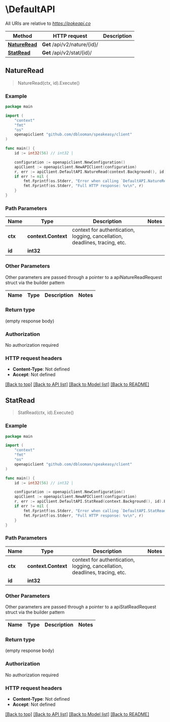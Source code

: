 # \DefaultAPI

All URIs are relative to *https://pokeapi.co*

Method | HTTP request | Description
------------- | ------------- | -------------
[**NatureRead**](DefaultAPI.md#NatureRead) | **Get** /api/v2/nature/{id}/ | 
[**StatRead**](DefaultAPI.md#StatRead) | **Get** /api/v2/stat/{id}/ | 



## NatureRead

> NatureRead(ctx, id).Execute()



### Example

```go
package main

import (
    "context"
    "fmt"
    "os"
    openapiclient "github.com/dblooman/speakeasy/client"
)

func main() {
    id := int32(56) // int32 | 

    configuration := openapiclient.NewConfiguration()
    apiClient := openapiclient.NewAPIClient(configuration)
    r, err := apiClient.DefaultAPI.NatureRead(context.Background(), id).Execute()
    if err != nil {
        fmt.Fprintf(os.Stderr, "Error when calling `DefaultAPI.NatureRead``: %v\n", err)
        fmt.Fprintf(os.Stderr, "Full HTTP response: %v\n", r)
    }
}
```

### Path Parameters


Name | Type | Description  | Notes
------------- | ------------- | ------------- | -------------
**ctx** | **context.Context** | context for authentication, logging, cancellation, deadlines, tracing, etc.
**id** | **int32** |  | 

### Other Parameters

Other parameters are passed through a pointer to a apiNatureReadRequest struct via the builder pattern


Name | Type | Description  | Notes
------------- | ------------- | ------------- | -------------


### Return type

 (empty response body)

### Authorization

No authorization required

### HTTP request headers

- **Content-Type**: Not defined
- **Accept**: Not defined

[[Back to top]](#) [[Back to API list]](../README.md#documentation-for-api-endpoints)
[[Back to Model list]](../README.md#documentation-for-models)
[[Back to README]](../README.md)


## StatRead

> StatRead(ctx, id).Execute()



### Example

```go
package main

import (
    "context"
    "fmt"
    "os"
    openapiclient "github.com/dblooman/speakeasy/client"
)

func main() {
    id := int32(56) // int32 | 

    configuration := openapiclient.NewConfiguration()
    apiClient := openapiclient.NewAPIClient(configuration)
    r, err := apiClient.DefaultAPI.StatRead(context.Background(), id).Execute()
    if err != nil {
        fmt.Fprintf(os.Stderr, "Error when calling `DefaultAPI.StatRead``: %v\n", err)
        fmt.Fprintf(os.Stderr, "Full HTTP response: %v\n", r)
    }
}
```

### Path Parameters


Name | Type | Description  | Notes
------------- | ------------- | ------------- | -------------
**ctx** | **context.Context** | context for authentication, logging, cancellation, deadlines, tracing, etc.
**id** | **int32** |  | 

### Other Parameters

Other parameters are passed through a pointer to a apiStatReadRequest struct via the builder pattern


Name | Type | Description  | Notes
------------- | ------------- | ------------- | -------------


### Return type

 (empty response body)

### Authorization

No authorization required

### HTTP request headers

- **Content-Type**: Not defined
- **Accept**: Not defined

[[Back to top]](#) [[Back to API list]](../README.md#documentation-for-api-endpoints)
[[Back to Model list]](../README.md#documentation-for-models)
[[Back to README]](../README.md)

